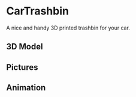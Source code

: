 # CarTrashbin
A nice and handy 3D printed trashbin for your car.

## 3D Model
<script src="https://embed.github.com/view/3d/mc-cat-tty/CarTrashbin/main/3d/trashbin.stl"></script>

## Pictures

## Animation
